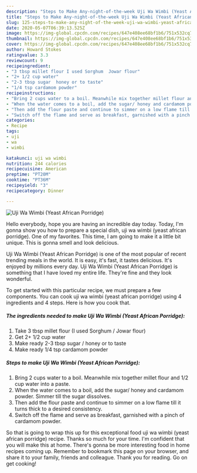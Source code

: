 ```yaml
---
description: "Steps to Make Any-night-of-the-week Uji Wa Wimbi (Yeast African Porridge)"
title: "Steps to Make Any-night-of-the-week Uji Wa Wimbi (Yeast African Porridge)"
slug: 125-steps-to-make-any-night-of-the-week-uji-wa-wimbi-yeast-african-porridge
date: 2020-05-07T06:39:13.525Z
image: https://img-global.cpcdn.com/recipes/647e408ee68bf1b6/751x532cq70/uji-wa-wimbi-yeast-african-porridge-recipe-main-photo.jpg
thumbnail: https://img-global.cpcdn.com/recipes/647e408ee68bf1b6/751x532cq70/uji-wa-wimbi-yeast-african-porridge-recipe-main-photo.jpg
cover: https://img-global.cpcdn.com/recipes/647e408ee68bf1b6/751x532cq70/uji-wa-wimbi-yeast-african-porridge-recipe-main-photo.jpg
author: Howard Stokes
ratingvalue: 3.3
reviewcount: 9
recipeingredient:
- "3 tbsp millet flour I used Sorghum  Jowar flour"
- "2+ 1/2 cup water"
- "2-3 tbsp sugar  honey or to taste"
- "1/4 tsp cardamom powder"
recipeinstructions:
- "Bring 2 cups water to a boil. Meanwhile mix together millet flour and 1/2 cup water into a paste."
- "When the water comes to a boil, add the sugar/ honey and cardamom powder. Simmer till the sugar dissolves."
- "Then add the flour paste and continue to simmer on a low flame till it turns thick to a desired consistency."
- "Switch off the flame and serve as breakfast, garnished with a pinch of cardamom powder."
categories:
- Recipe
tags:
- uji
- wa
- wimbi

katakunci: uji wa wimbi 
nutrition: 244 calories
recipecuisine: American
preptime: "PT20M"
cooktime: "PT36M"
recipeyield: "3"
recipecategory: Dinner

---
```



![Uji Wa Wimbi (Yeast African Porridge)](https://img-global.cpcdn.com/recipes/647e408ee68bf1b6/751x532cq70/uji-wa-wimbi-yeast-african-porridge-recipe-main-photo.jpg)

Hello everybody, hope you are having an incredible day today. Today, I'm gonna show you how to prepare a special dish, uji wa wimbi (yeast african porridge). One of my favorites. This time, I am going to make it a little bit unique. This is gonna smell and look delicious.



Uji Wa Wimbi (Yeast African Porridge) is one of the most popular of recent trending meals in the world. It is easy, it's fast, it tastes delicious. It's enjoyed by millions every day. Uji Wa Wimbi (Yeast African Porridge) is something that I have loved my entire life. They're fine and they look wonderful.


To get started with this particular recipe, we must prepare a few components. You can cook uji wa wimbi (yeast african porridge) using 4 ingredients and 4 steps. Here is how you cook that.

##### The ingredients needed to make Uji Wa Wimbi (Yeast African Porridge):

1. Take 3 tbsp millet flour (I used Sorghum / Jowar flour)
1. Get 2+ 1/2 cup water
1. Make ready 2-3 tbsp sugar / honey or to taste
1. Make ready 1/4 tsp cardamom powder




##### Steps to make Uji Wa Wimbi (Yeast African Porridge):

1. Bring 2 cups water to a boil. Meanwhile mix together millet flour and 1/2 cup water into a paste.
1. When the water comes to a boil, add the sugar/ honey and cardamom powder. Simmer till the sugar dissolves.
1. Then add the flour paste and continue to simmer on a low flame till it turns thick to a desired consistency.
1. Switch off the flame and serve as breakfast, garnished with a pinch of cardamom powder.




So that is going to wrap this up for this exceptional food uji wa wimbi (yeast african porridge) recipe. Thanks so much for your time. I'm confident that you will make this at home. There's gonna be more interesting food in home recipes coming up. Remember to bookmark this page on your browser, and share it to your family, friends and colleague. Thank you for reading. Go on get cooking!
